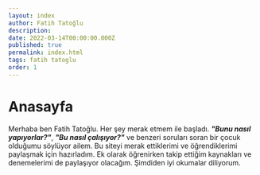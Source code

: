 ```yaml
---
layout: index
author: Fatih Tatoğlu
description: 
date: 2022-03-14T00:00:00.000Z
published: true
permalink: index.html
tags: fatih tatoglu
order: 1
---
```


# Anasayfa

Merhaba ben Fatih Tatoğlu. Her şey merak etmem ile başladı. ***"Bunu nasıl yapıyorlar?"***, ***"Bu nasıl çalışıyor?"*** ve benzeri soruları soran bir çocuk olduğumu söylüyor ailem. Bu siteyi merak ettiklerimi ve öğrendiklerimi paylaşmak için hazırladım. Ek olarak öğrenirken takip ettiğim kaynakları ve denemelerimi de paylaşıyor olacağım. Şimdiden iyi okumalar diliyorum.
